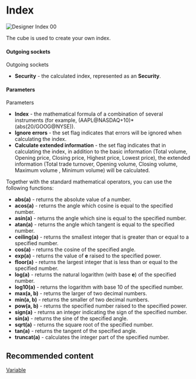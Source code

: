 # Index

![Designer Index 00](~/images/Designer_Index_00.png)

The cube is used to create your own index. 

#### Outgoing sockets

Outgoing sockets

- **Security** \- the calculated index, represented as an **Security**.

#### Parameters

Parameters

- **Index** \- the mathematical formula of a combination of several instruments (for example, (AAPL@NASDAQ+10)\*(abs(20\/GOOG@NYSE)).
- **Ignore errors** \- the set flag indicates that errors will be ignored when calculating the index.
- **Calculate extended information** \- the set flag indicates that in calculating the index, in addition to the basic information (Total volume, Opening price, Closing price, Highest price, Lowest price), the extended information (Total trade turnover, Opening volume, Closing volume, Maximum volume , Minimum volume) will be calculated.

Together with the standard mathematical operators, you can use the following functions:

- **abs(a)** \- returns the absolute value of a number.
- **acos(a)** \- returns the angle which cosine is equal to the specified number.
- **asin(a)** \- returns the angle which sine is equal to the specified number.
- **atan(a)** \- returns the angle which tangent is equal to the specified number.
- **ceiling(a)** \- returns the smallest integer that is greater than or equal to a specified number.
- **cos(a)** \- returns the cosine of the specified angle.
- **exp(a)** \- returns the value of **e** raised to the specified power.
- **floor(a)** \- returns the largest integer that is less than or equal to the specified number.
- **log(a)** \- returns the natural logarithm (with base **e**) of the specified number.
- **log10(a)** \- returns the logarithm with base 10 of the specified number.
- **max(a, b)** \- returns the larger of two decimal numbers.
- **min(a, b)** \- returns the smaller of two decimal numbers.
- **pow(a, b)** \- returns the specified number raised to the specified power.
- **sign(a)** \- returns an integer indicating the sign of the specified number.
- **sin(a)** \- returns the sine of the specified angle.
- **sqrt(a)** \- returns the square root of the specified number.
- **tan(a)** \- returns the tangent of the specified angle.
- **truncat(a)** \- calculates the integer part of the specified number.

## Recommended content

[Variable](Designer_Variable.md)
